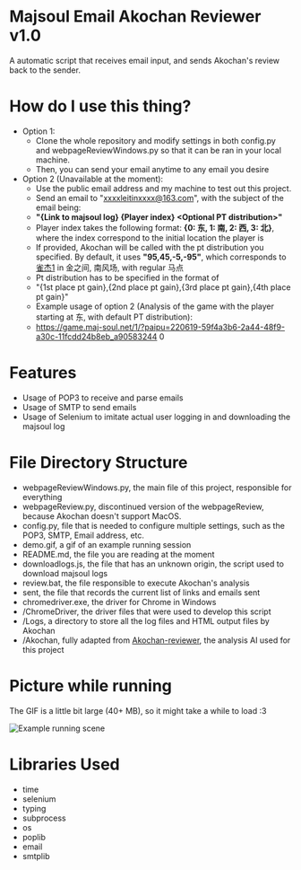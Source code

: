 # Majsoul Email Akochan Reviewer v1.0

A automatic script that receives email input, and sends Akochan's review back to the sender.

# How do I use this thing?

- Option 1: 
  - Clone the whole repository and modify settings in both config.py and webpageReviewWindows.py so that it can be ran in your local machine. 
  - Then, you can send your email anytime to any email you desire
- Option 2 (Unavailable at the moment):
  - Use the public email address and my machine to test out this project.
  - Send an email to "xxxxleitinxxxx@163.com", with the subject of the email being:
  - **"{Link to majsoul log} {Player index} \<Optional PT distribution\>"**
  - Player index takes the following format: **{0: 东, 1: 南, 2: 西, 3: 北}**, where the index correspond to the initial location the player is
  - If provided, Akochan will be called with the pt distribution you specified. By default, it uses **"95,45,-5,-95"**, which corresponds to [雀杰1](https://www.zhihu.com/question/474080670) in 金之间, 南风场, with regular 马点
  - Pt distribution has to be specified in the format of 
  - "{1st place pt gain},{2nd place pt gain},{3rd place pt gain},{4th place pt gain}"
  - Example usage of option 2 (Analysis of the game with the player starting at 东, with default PT distribution): 
  - https://game.maj-soul.net/1/?paipu=220619-59f4a3b6-2a44-48f9-a30c-11fcdd24b8eb_a90583244 0

# Features

- Usage of POP3 to receive and parse emails
- Usage of SMTP to send emails
- Usage of Selenium to imitate actual user logging in and downloading the majsoul log

# File Directory Structure

- webpageReviewWindows.py, the main file of this project, responsible for everything
- webpageReview.py, discontinued version of the webpageReview, because Akochan doesn't support MacOS. 
- config.py, file that is needed to configure multiple settings, such as the POP3, SMTP, Email address, etc. 
- demo.gif, a gif of an example running session
- README.md, the file you are reading at the moment
- downloadlogs.js, the file that has an unknown origin, the script used to download majsoul logs
- review.bat, the file responsible to execute Akochan's analysis
- sent, the file that records the current list of links and emails sent
- chromedriver.exe, the driver for Chrome in Windows
- /ChromeDriver, the driver files that were used to develop this script
- /Logs, a directory to store all the log files and HTML output files by Akochan
- /Akochan, fully adapted from [Akochan-reviewer](https://github.com/Equim-chan/mjai-reviewer), the analysis AI used for this project

# Picture while running

The GIF is a little bit large (40+ MB), so it might take a while to load :3

![Example running scene](https://github.com/Lei-Tin/majsoul-email-reviewer/blob/e8af5199e2bbc12f19a2a3bd2cf9e7ba6cde4061/demo.gif)

# Libraries Used

- time
- selenium
- typing
- subprocess
- os
- poplib
- email
- smtplib
